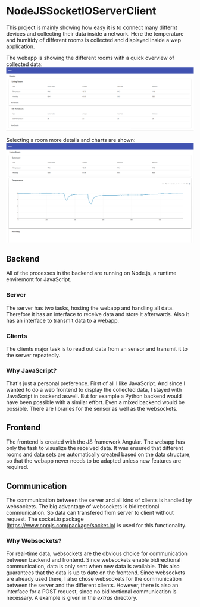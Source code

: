 # NodeJSSocketIOServerClient

This project is mainly showing how easy it is to connect many differnt devices and collecting their data inside a network. Here the temperature and humitidy of different rooms is collected and displayed inside a wep application.

The webapp is showing the different rooms with a quick overview of collected data:
![Overview](/extras/screenshots/overview.png "Overview")

Selecting a room more details and charts are shown:
![Room Details](/extras/screenshots/details.png "Details")

## Backend

All of the processes in the backend are running on Node.js, a runtime enviremont for JavaScript.

### Server

The server has two tasks, hosting the webapp and handling all data. Therefore it has an interface to receive data and store it afterwards. Also it has an interface to transmit data to a webapp.

### Clients

The clients major task is to read out data from an sensor and transmit it to the server repeatedly.

### Why JavaScript?

That's just a personal preference. First of all I like JavaScript. And since I wanted to do a web frontend to display the collected data, I stayed with JavaScript in backend aswell. But for example a Python backend would have been possible with a similar effort. Even a mixed backend would be possible. There are libraries for the sensor as well as the websockets.

## Frontend

The frontend is created with the JS framework Angular. The webapp has only the task to visualize the received data. It was ensured that different rooms and data sets are automatically created based on the data structure, so that the webapp never needs to be adapted unless new features are required.

## Communication

The communication between the server and all kind of clients is handled by websockets. The big advantage of websockets is bidirectional communication. So data can transfered from server to client without request. The socket.io package (https://www.npmjs.com/package/socket.io) is used for this functionality.

### Why Websockets?

For real-time data, websockets are the obvious choice for communication between backend and frontend. Since websockets enable bidirectional communication, data is only sent when new data is available. This also guarantees that the data is up to date on the frontend. Since websockets are already used there, I also chose websockets for the communication between the server and the different clients. However, there is also an interface for a POST request, since no bidirectional communication is necessary. A example is given in the _extras_ directory.
